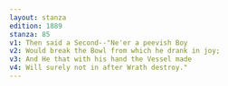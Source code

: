 ```yaml
---
layout: stanza
edition: 1889
stanza: 85
v1: Then said a Second--"Ne'er a peevish Boy
v2: Would break the Bowl from which he drank in joy;
v3: And He that with his hand the Vessel made
v4: Will surely not in after Wrath destroy."
---
```

